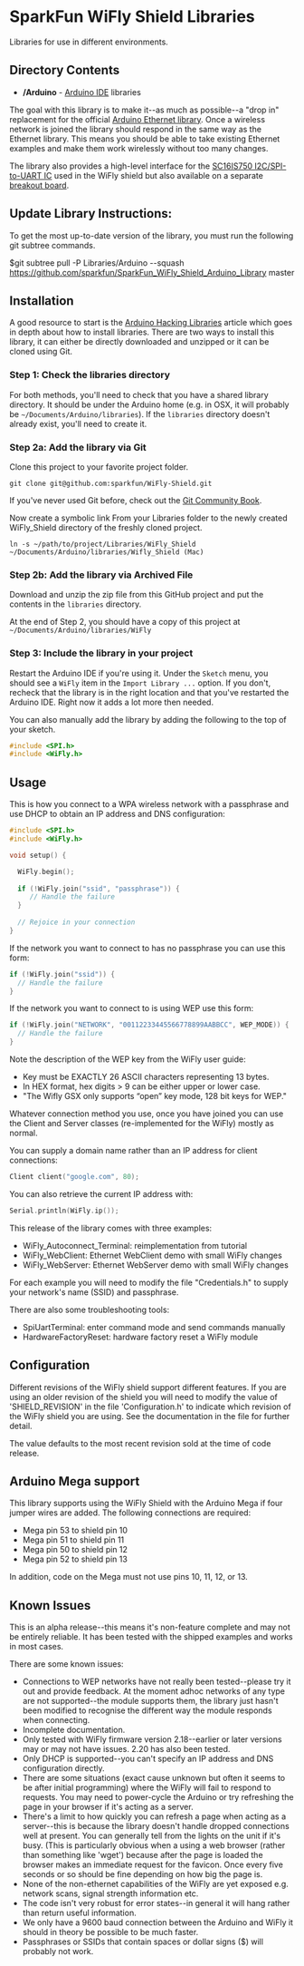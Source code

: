 SparkFun WiFly Shield Libraries
=================================

Libraries for use in different environments. 


Directory Contents
-------------------
* **/Arduino** - [Arduino IDE](http://www.arduino.cc/en/Main/Software) libraries

The goal with this library is to make it--as much as possible--a "drop in" replacement for the official [Arduino Ethernet library](http://www.arduino.cc/en/Reference/Ethernet). Once a wireless network is joined the library should respond in the same way as the Ethernet library. This means you should be able to take existing Ethernet examples and make them work wirelessly without too many changes.

The library also provides a high-level interface for the [SC16IS750 I2C/SPI-to-UART IC](http://www.sparkfun.com/products/9981) used in the WiFly shield but also available on a separate [breakout board](https://www.sparkfun.com/products/9981).

Update Library Instructions:
----------------------------
To get the most up-to-date version of the library, you must run the following git subtree commands. 

$git subtree pull -P Libraries/Arduino --squash https://github.com/sparkfun/SparkFun_WiFly_Shield_Arduino_Library master

Installation
------------

A good resource to start is the [Arduino Hacking Libraries](http://www.arduino.cc/en/Hacking/Libraries) article which goes in depth about how to install libraries. There are two ways to install this library, it can either be directly downloaded and unzipped or it can be cloned using Git.

### Step 1: Check the libraries directory
For both methods, you'll need to check that you have a shared library
directory. It should be under the Arduino home (e.g. in OSX, it will probably be `~/Documents/Arduino/libraries`).
If the `libraries` directory doesn't already exist, you'll need to create it.

### Step 2a: Add the library via Git
Clone this project to your favorite project folder.

    git clone git@github.com:sparkfun/WiFly-Shield.git

If you've never used Git before, check out the [Git Community Book](http://book.git-scm.com/).

Now create a symbolic link From your Libraries folder to the newly created WiFly_Shield directory of the freshly cloned project.

    ln -s ~/path/to/project/Libraries/WiFly_Shield ~/Documents/Arduino/libraries/Wifly_Shield (Mac)

### Step 2b: Add the library via Archived File
Download and unzip the zip file from this GitHub project and put the
contents in the `libraries` directory.

At the end of Step 2, you should have a copy of this project at
`~/Documents/Arduino/libraries/WiFly`

### Step 3: Include the library in your project
Restart the Arduino IDE if you're using it. Under the `Sketch` menu, you
should see a `WiFly` item in the `Import Library ...` option. If you
don't, recheck that the library is in the right location and that you've
restarted the Arduino IDE. Right now it adds a lot more then needed.

You can also manually add the library by adding the following to the top
of your sketch.

```c
#include <SPI.h>
#include <WiFly.h>
```

Usage
-----

This is how you connect to a WPA wireless network with a passphrase
and use DHCP to obtain an IP address and DNS configuration:

```c
#include <SPI.h>
#include <WiFly.h>

void setup() {

  WiFly.begin();
  
  if (!WiFly.join("ssid", "passphrase")) {
     // Handle the failure
  }
  
  // Rejoice in your connection
}
```

If the network you want to connect to has no passphrase you can use this form:

```c
if (!WiFly.join("ssid")) {
  // Handle the failure
}
```

If the network you want to connect to is using WEP use this form:

```c
if (!WiFly.join("NETWORK", "00112233445566778899AABBCC", WEP_MODE)) {
  // Handle the failure
}
```

Note the description of the WEP key from the WiFly user guide:

 * Key must be EXACTLY 26 ASCII characters representing 13 bytes.
 * In HEX format, hex digits > 9 can be either upper or lower case.
 * "The Wifly GSX only supports “open” key mode, 128 bit keys for WEP."

Whatever connection method you use, once you have joined you can use
the Client and Server classes (re-implemented for the WiFly) mostly as
normal.

You can supply a domain name rather than an IP address for client
connections:

```c
Client client("google.com", 80);
```

You can also retrieve the current IP address with:

```c
Serial.println(WiFly.ip());
```

This release of the library comes with three examples:

  * WiFly_Autoconnect_Terminal: reimplementation from tutorial 
  * WiFly_WebClient: Ethernet WebClient demo with small WiFly changes
  * WiFly_WebServer: Ethernet WebServer demo with small WiFly changes

For each example you will need to modify the file "Credentials.h" to
supply your network's name (SSID) and passphrase.

There are also some troubleshooting tools:

  * SpiUartTerminal: enter command mode and send commands manually
  * HardwareFactoryReset: hardware factory reset a WiFly module

Configuration
-------------

Different revisions of the WiFly shield support different features. If
you are using an older revision of the shield you will need to modify
the value of 'SHIELD_REVISION' in the file 'Configuration.h' to
indicate which revision of the WiFly shield you are using. See the
documentation in the file for further detail.

The value defaults to the most recent revision sold at the time of
code release.

Arduino Mega support
--------------------

This library supports using the WiFly Shield with the Arduino Mega if
four jumper wires are added. The following connections are required:

 * Mega pin 53 to shield pin 10
 * Mega pin 51 to shield pin 11
 * Mega pin 50 to shield pin 12
 * Mega pin 52 to shield pin 13

In addition, code on the Mega must not use pins 10, 11, 12, or 13.

Known Issues
------------

This is an alpha release--this means it's non-feature complete and may
not be entirely reliable. It has been tested with the shipped examples and
works in most cases.

There are some known issues:

 * Connections to WEP networks have not really been tested--please try
   it out and provide feedback. At the moment adhoc networks of any
   type are not supported--the module supports them, the library just
   hasn't been modified to recognise the different way the module
   responds when connecting.
 * Incomplete documentation.
 * Only tested with WiFly firmware version 2.18--earlier or later
   versions may or may not have issues. 2.20 has also been tested.
 * Only DHCP is supported--you can't specify an IP address and DNS
   configuration directly.
 * There are some situations (exact cause unknown but often it seems
   to be after initial programming) where the WiFly will fail to
   respond to requests. You may need to power-cycle the Arduino or try
   refreshing the page in your browser if it's acting as a server.
 * There's a limit to how quickly you can refresh a page when acting
   as a server--this is because the library doesn't handle dropped
   connections well at present. You can generally tell from the lights
   on the unit if it's busy. (This is particularly obvious when a
   using a web browser (rather than something like 'wget') because
   after the page is loaded the browser makes an immediate request for
   the favicon. Once every five seconds or so should be fine depending
   on how big the page is.
 * None of the non-ethernet capabilities of the WiFly are yet exposed
   e.g. network scans, signal strength information etc.
 * The code isn't very robust for error states--in general it will
   hang rather than return useful information.
 * We only have a 9600 baud connection between the Arduino and WiFly
   it should in theory be possible to be much faster.
 * Passphrases or SSIDs that contain spaces or dollar signs ($) will
   probably not work.
